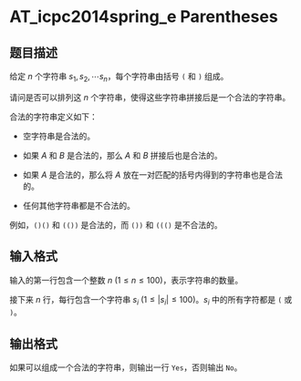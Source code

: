 # AT_icpc2014spring_e Parentheses

## 题目描述

给定 $n$ 个字符串 $s_1,s_2,\cdots s_n$，每个字符串由括号 `(` 和 `)` 组成。

请问是否可以排列这 $n$ 个字符串，使得这些字符串拼接后是一个合法的字符串。

合法的字符串定义如下：

- 空字符串是合法的。
- 如果 $A$ 和 $B$ 是合法的，那么 $A$ 和 $B$ 拼接后也是合法的。
- 如果 $A$ 是合法的，那么将 $A$ 放在一对匹配的括号内得到的字符串也是合法的。
- 任何其他字符串都是不合法的。

例如，`()()` 和 `(())` 是合法的，而 `())` 和 `((()` 是不合法的。

## 输入格式

输入的第一行包含一个整数 $n~(1 \leq n \leq 100)$，表示字符串的数量。

接下来 $n$ 行，每行包含一个字符串 $s_i~(1 \leq | s_i | \leq 100)$。$s_i$ 中的所有字符都是 `(` 或 `)`。

## 输出格式

如果可以组成一个合法的字符串，则输出一行 `Yes`，否则输出 `No`。
